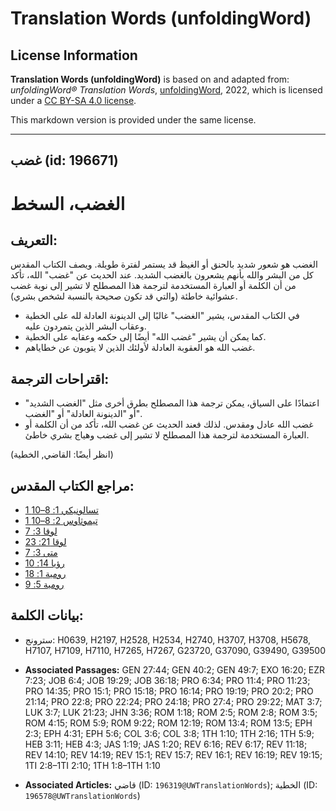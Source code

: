 # Translation Words (unfoldingWord)

## License Information

**Translation Words (unfoldingWord)** is based on and adapted from: _unfoldingWord® Translation Words_, [unfoldingWord](https://unfoldingword.org/utw), 2022, which is licensed under a [CC BY-SA 4.0 license](https://creativecommons.org/licenses/by-sa/4.0/legalcode.en).

This markdown version is provided under the same license.



--------------------------------

## غضب (id: 196671)

الغضب، السخط
============

التعريف:
--------

الغضب هو شعور شديد بالحنق أو الغيظ قد يستمر لفترة طويلة. ويصف الكتاب المقدس كل من البشر والله بأنهم يشعرون بالغضب الشديد. عند الحديث عن "غضب" الله، تأكد من أن الكلمة أو العبارة المستخدمة لترجمة هذا المصطلح لا تشير إلى نوبة غضب عشوائية خاطئة (والتي قد تكون صحيحة بالنسبة لشخص بشري).

* في الكتاب المقدس، يشير "الغضب" غالبًا إلى الدينونة العادلة لله على الخطية وعقاب البشر الذين يتمردون عليه.
* كما يمكن أن يشير "غضب الله" أيضًا إلى حكمه وعقابه على الخطية.
* غضب الله هو العقوبة العادلة لأولئك الذين لا يتوبون عن خطاياهم.

اقتراحات الترجمة:
-----------------

* اعتمادًا على السياق، يمكن ترجمة هذا المصطلح بطرق أخرى مثل "الغضب الشديد" أو "الدينونة العادلة" أو "الغضب".
* غضب الله عادل ومقدس. لذلك فعند الحديث عن غضب الله، تأكد من أن الكلمة أو العبارة المستخدمة لترجمة هذا المصطلح لا تشير إلى غضب وهياج بشري خاطئ.

(انظر أيضًا: القاضي, الخطية)

مراجع الكتاب المقدس:
--------------------

* [1 تسالونيكي 1: 8–10](https://ref.ly/1Thess1:8-1Thess1:10)
* [1 تيموثاوس 2: 8–10](https://ref.ly/1Tim2:8-1Tim2:10)
* [لوقا 3: 7](https://ref.ly/Luke3:7)
* [لوقا 21: 23](https://ref.ly/Luke21:23)
* [متى 3: 7](https://ref.ly/Matt3:7)
* [رؤيا 14: 10](https://ref.ly/Rev14:10)
* [رومية 1: 18](https://ref.ly/Rom1:18)
* [رومية 5: 9](https://ref.ly/Rom5:9)

بيانات الكلمة:
--------------

* سترونج: H0639, H2197, H2528, H2534, H2740, H3707, H3708, H5678, H7107, H7109, H7110, H7265, H7267, G23720, G37090, G39490, G39500

* **Associated Passages:** GEN 27:44; GEN 40:2; GEN 49:7; EXO 16:20; EZR 7:23; JOB 6:4; JOB 19:29; JOB 36:18; PRO 6:34; PRO 11:4; PRO 11:23; PRO 14:35; PRO 15:1; PRO 15:18; PRO 16:14; PRO 19:19; PRO 20:2; PRO 21:14; PRO 22:8; PRO 22:24; PRO 24:18; PRO 27:4; PRO 29:22; MAT 3:7; LUK 3:7; LUK 21:23; JHN 3:36; ROM 1:18; ROM 2:5; ROM 2:8; ROM 3:5; ROM 4:15; ROM 5:9; ROM 9:22; ROM 12:19; ROM 13:4; ROM 13:5; EPH 2:3; EPH 4:31; EPH 5:6; COL 3:6; COL 3:8; 1TH 1:10; 1TH 2:16; 1TH 5:9; HEB 3:11; HEB 4:3; JAS 1:19; JAS 1:20; REV 6:16; REV 6:17; REV 11:18; REV 14:10; REV 14:19; REV 15:1; REV 15:7; REV 16:1; REV 16:19; REV 19:15; 1TI 2:8–1TI 2:10; 1TH 1:8–1TH 1:10
* **Associated Articles:** قاضي (ID: `196319@UWTranslationWords`); الخطية (ID: `196578@UWTranslationWords`)

